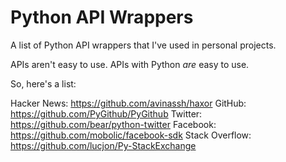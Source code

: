 # Python API Wrappers
A list of Python API wrappers that I've used in personal projects.

APIs aren't easy to use.
APIs with Python *are* easy to use.

So, here's a list:

Hacker News: https://github.com/avinassh/haxor
GitHub: https://github.com/PyGithub/PyGithub
Twitter: https://github.com/bear/python-twitter
Facebook: https://github.com/mobolic/facebook-sdk
Stack Overflow: https://github.com/lucjon/Py-StackExchange
